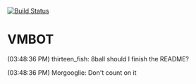 [![Build Status](https://travis-ci.org/Hijacker/vmbot.svg?branch=master)](https://travis-ci.org/Hijacker/vmbot)

# VMBOT

(03:48:36 PM) thirteen_fish: 8ball should I finish the README?

(03:48:36 PM) Morgooglie: Don't count on it
